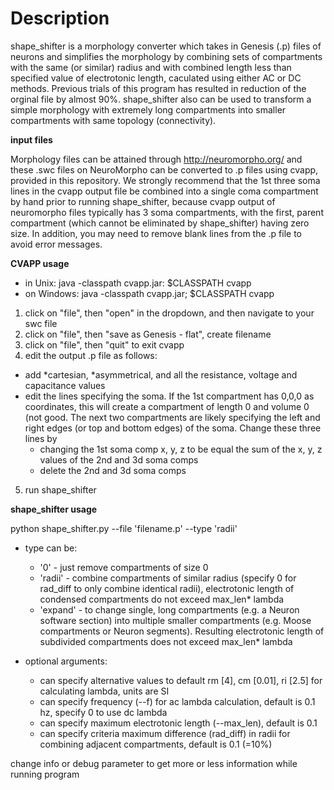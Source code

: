Description
============
shape_shifter is a morphology converter which takes in Genesis (.p) files of neurons and simplifies the morphology by combining sets of compartments with the same (or similar) radius and with combined length less than specified value of electrotonic length, caculated using either AC or DC methods. Previous trials of this program has resulted in reduction of the orginal file by almost 90%.  shape_shifter also can be used to transform a simple morphology with extremely long compartments into smaller compartments with same topology (connectivity).

**input files**

Morphology files can be attained through http://neuromorpho.org/ and these .swc files on NeuroMorpho can be converted to .p files using cvapp, provided in this repository. We strongly recommend that the 1st three soma lines in the cvapp output file be combined into a single coma compartment by hand prior to running shape_shifter, because cvapp output of neuromorpho files typically has 3 soma compartments, with the first, parent compartment (which cannot be eliminated by shape_shifter) having zero size. In addition, you may need to remove blank lines from the .p file to avoid error messages.

**CVAPP usage**

- in Unix:
  java -classpath cvapp.jar: $CLASSPATH cvapp
- on Windows:
  java -classpath cvapp.jar; $CLASSPATH cvapp

1. click on "file", then "open" in the dropdown, and then navigate to your swc file
2. click on "file", then "save as Genesis - flat", create filename
3. click on "file", then "quit" to exit cvapp
4. edit the output .p file as follows:
- add *cartesian, *asymmetrical, and all the resistance, voltage and capacitance values
- edit the lines specifying the soma. If the 1st compartment has 0,0,0 as coordinates, this will create a compartment of length 0 and volume 0 (not good. The next two compartments are likely specifying the left and right edges (or top and bottom edges) of the soma.  Change these three lines by
  - changing the 1st soma comp x, y, z to be equal the sum of the x, y, z values of the 2nd and 3d soma comps
  - delete the 2nd and 3d soma comps
5. run shape_shifter
 
**shape_shifter usage**

python shape_shifter.py --file 'filename.p' --type 'radii'
+ type can be:

  - '0' - just remove compartments of size 0
  - 'radii' - combine compartments of similar radius (specify 0 for rad_diff to only combine identical radii),
          electrotonic length of condensed compartments do not exceed max_len* lambda 
  - 'expand' - to change single, long compartments (e.g. a Neuron software section) into multiple smaller compartments (e.g. Moose compartments or Neuron segments). Resulting electrotonic length of subdivided compartments does not exceed max_len* lambda

+ optional arguments:

  - can specify alternative values to default rm [4], cm [0.01], ri [2.5] for calculating lambda, units are SI
  - can specify frequency (--f) for ac lambda calculation, default is 0.1 hz, specify 0 to use dc lambda
  - can specify maximum electrotonic length (--max_len), default is 0.1
  - can specify criteria maximum difference (rad_diff) in radii for combining adjacent compartments, default is 0.1 (=10%)
  
change info or debug parameter to get more or less information while running program
           

